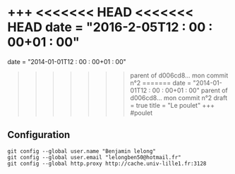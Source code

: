 +++
<<<<<<< HEAD
<<<<<<< HEAD
date = "2016-2-05T12 : 00 : 00+01 : 00"
=======
date = "2014-01-01T12 : 00 : 00+01 : 00"
>>>>>>> parent of d006cd8... mon commit n°2
=======
date = "2014-01-01T12 : 00 : 00+01 : 00"
>>>>>>> parent of d006cd8... mon commit n°2
draft = true
title = "Le poulet"
+++
#poulet

## Configuration

	git config --global user.name "Benjamin lelong"
	git config --global user.email "lelongben50@hotmail.fr"
	git config --global http.proxy http://cache.univ-lille1.fr:3128
